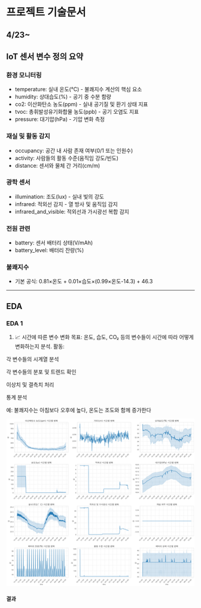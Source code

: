 # 프로젝트 기술문서

## 4/23~

## IoT 센서 변수 정의 요약
### 환경 모니터링
- temperature: 실내 온도(°C) - 불쾌지수 계산의 핵심 요소
- humidity: 상대습도(%) - 공기 중 수분 함량
- co2: 이산화탄소 농도(ppm) - 실내 공기질 및 환기 상태 지표
- tvoc: 총휘발성유기화합물 농도(ppb) - 공기 오염도 지표
- pressure: 대기압(hPa) - 기압 변화 측정

### 재실 및 활동 감지
- occupancy: 공간 내 사람 존재 여부(0/1 또는 인원수)
- activity: 사람들의 활동 수준(움직임 강도/빈도)
- distance: 센서와 물체 간 거리(cm/m)

### 광학 센서
- illumination: 조도(lux) - 실내 빛의 강도
- infrared: 적외선 감지 - 열 방사 및 움직임 감지
- infrared_and_visible: 적외선과 가시광선 복합 감지

### 전원 관련
- battery: 센서 배터리 상태(V/mAh)
- battery_level: 배터리 잔량(%)

### 불쾌지수
- 기본 공식: 0.81×온도 + 0.01×습도×(0.99×온도-14.3) + 46.3

---

## EDA 

### EDA 1 
1. 📈 시간에 따른 변수 변화
목표: 온도, 습도, CO₂ 등의 변수들이 시간에 따라 어떻게 변화하는지 분석.
활동:

각 변수들의 시계열 분석

각 변수들의 분포 및 트렌드 확인

이상치 및 결측치 처리

통계 분석

예: 불쾌지수는 아침보다 오후에 높다, 온도는 조도와 함께 증가한다

![환경_모니터링_1일_추이](img/환경_모니터링_한글.png)


#### 결과 